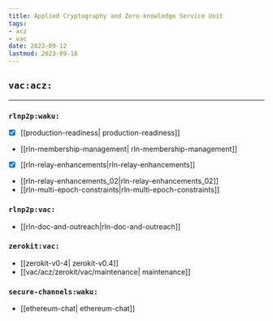 ```yaml
---
title: Applied Cryptography and Zero-knowledge Service Unit
tags:
- acz
- vac
date: 2023-09-12
lastmod: 2023-09-18
---
```


## `vac:acz:`
---

### `rlnp2p:waku:`
* [x] [[production-readiness| production-readiness]]
* [[rln-membership-management| rln-membership-management]]
* [x] [[rln-relay-enhancements|rln-relay-enhancements]]
* [[rln-relay-enhancements_02|rln-relay-enhancements_02]]
* [[rln-multi-epoch-constraints|rln-multi-epoch-constraints]]

### `rlnp2p:vac:`
* [[rln-doc-and-outreach|rln-doc-and-outreach]]

### `zerokit:vac:`
* [[zerokit-v0-4| zerokit-v0.4]]
* [[vac/acz/zerokit/vac/maintenance| maintenance]]

### `secure-channels:waku:`
* [[ethereum-chat| ethereum-chat]]
